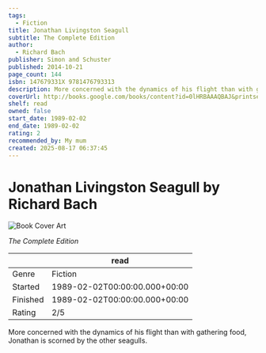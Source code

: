 ```yaml
---
tags:
  - Fiction
title: Jonathan Livingston Seagull
subtitle: The Complete Edition
author:
  - Richard Bach
publisher: Simon and Schuster
published: 2014-10-21
page_count: 144
isbn: 147679331X 9781476793313
description: More concerned with the dynamics of his flight than with gathering food, Jonathan is scorned by the other seagulls.
coverUrl: http://books.google.com/books/content?id=0lHRBAAAQBAJ&printsec=frontcover&img=1&zoom=1&source=gbs_api
shelf: read
owned: false
start_date: 1989-02-02
end_date: 1989-02-02
rating: 2
recommended_by: My mum
created: 2025-08-17 06:37:45
---
```


# Jonathan Livingston Seagull by Richard Bach

![Book Cover Art](http://books.google.com/books/content?id=0lHRBAAAQBAJ&printsec=frontcover&img=1&zoom=1&source=gbs_api)

_The Complete Edition_

| &nbsp; | read | 
| --- | --- |
| Genre | Fiction |
| Started | 1989-02-02T00:00:00.000+00:00 |
| Finished | 1989-02-02T00:00:00.000+00:00 |
| Rating | 2/5 |

More concerned with the dynamics of his flight than with gathering food, Jonathan is scorned by the other seagulls.